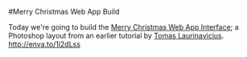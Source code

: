 #Merry Christmas Web App Build

Today we're going to build the [Merry Christmas Web App Interface](http://webdesign.tutsplus.com/tutorials/visuals/designing-a-merry-christmas-web-app-interface/); a Photoshop layout from an earlier tutorial by [Tomas Laurinavicius](http://hub.tutsplus.com/authors/tomas-laurinavicius).
http://enva.to/1i2dLss
